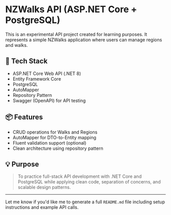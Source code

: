 # NZWalks API (ASP.NET Core + PostgreSQL)

This is an experimental API project created for learning purposes. It represents a simple NZWalks application where users can manage regions and walks.

## 🔧 Tech Stack

- ASP.NET Core Web API (.NET 8)
- Entity Framework Core
- PostgreSQL
- AutoMapper
- Repository Pattern
- Swagger (OpenAPI) for API testing

## 📦 Features

- CRUD operations for Walks and Regions
- AutoMapper for DTO-to-Entity mapping
- Fluent validation support (optional)
- Clean architecture using repository pattern

## 💡 Purpose

> To practice full-stack API development with .NET Core and PostgreSQL while applying clean code, separation of concerns, and scalable design patterns.

---

Let me know if you'd like me to generate a full `README.md` file including setup instructions and example API calls.

